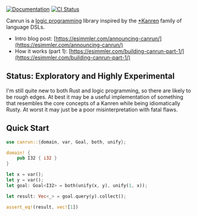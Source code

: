 [![Documentation](https://docs.rs/canrun/badge.svg)](https://docs.rs/canrun/latest/canrun/)
[![CI Status](https://github.com/tgecho/canrun_rs/actions/workflows/tests.yml/badge.svg)](https://github.com/tgecho/canrun_rs/actions/workflows/tests.yml)

Canrun is a [logic programming](https://en.wikipedia.org/wiki/Logic_programming)
library inspired by the [\*Kanren](http://minikanren.org/) family of language
DSLs.

- Intro blog post: [https://esimmler.com/announcing-canrun/](https://esimmler.com/announcing-canrun/)
- How it works (part 1): [https://esimmler.com/building-canrun-part-1/](https://esimmler.com/building-canrun-part-1/)

## Status: Exploratory and Highly Experimental

I'm still quite new to both Rust and logic programming, so there are likely to
be rough edges. At best it may be a useful implementation of something that
resembles the core concepts of a Kanren while being idiomatically Rusty. At
worst it may just be a poor misinterpretation with fatal flaws.

## Quick Start

```rust
use canrun::{domain, var, Goal, both, unify};

domain! {
    pub I32 { i32 }
}

let x = var();
let y = var();
let goal: Goal<I32> = both(unify(x, y), unify(1, x));

let result: Vec<_> = goal.query(y).collect();

assert_eq!(result, vec![1])
```
